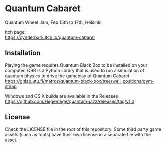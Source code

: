 # Quantum Cabaret

Quantum Wheel Jam, Feb 15th to 17th, Helsinki

Itch page:  
https://cynderbark.itch.io/quantum-cabaret

## Installation

Playing the game requires Quantum Black Box to be installed on your computer. QBB is a Python library that is used to run a simulation of quantum physics to drive the gameplay of Quantum Cabaret  
https://gitlab.utu.fi/matros/quantum-black-box/tree/well_positions/gym-stirap

Windows and OS X builds are available in the Releases  
https://github.com/Hegemege/quantum-jazz/releases/tag/v1.0

## License

Check the LICENSE file in the root of this repository. Some third party game assets (such as fonts) have their own license in a separate file with the asset.
